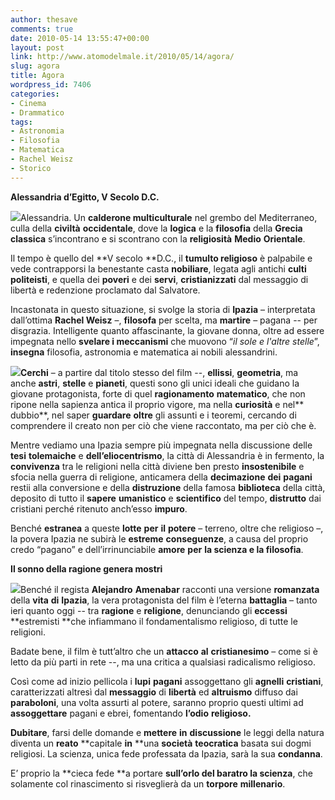 ```yaml
---
author: thesave
comments: true
date: 2010-05-14 13:55:47+00:00
layout: post
link: http://www.atomodelmale.it/2010/05/14/agora/
slug: agora
title: Agora
wordpress_id: 7406
categories:
- Cinema
- Drammatico
tags:
- Astronomia
- Filosofia
- Matematica
- Rachel Weisz
- Storico
---
```


**Alessandria d’Egitto, V Secolo D.C.**

![](http://www.atomodelmale.it/wp-content/uploads/2010/05/agora.jpg)Alessandria. Un **calderone multiculturale** nel grembo del Mediterraneo, culla della **civiltà** **occidentale**, dove la **logica** e la **filosofia** della **Grecia** **classica** s’incontrano e si scontrano con la **religiosità** **Medio** **Orientale**.

Il tempo è quello del **V secolo **D.C., il **tumulto religioso** è palpabile e vede contrapporsi la benestante casta **nobiliare**, legata agli antichi **culti politeisti**, e quella dei **poveri** e dei **servi**, **cristianizzati** dal messaggio di libertà e redenzione proclamato dal Salvatore.

Incastonata in questo situazione, si svolge la storia di **Ipazia** – interpretata dall’ottima **Rachel Weisz** –, **filosofa** per scelta, ma **martire** – pagana -- per disgrazia. Intelligente quanto affascinante, la giovane donna, oltre ad essere impegnata nello **svelare i meccanismi** che muovono “_il sole e l'altre stelle_”, **insegna** filosofia, astronomia e matematica ai nobili alessandrini.<!-- more -->

**![](http://www.atomodelmale.it/wp-content/uploads/2010/05/agora_05-300x160.jpg)Cerchi** – a partire dal titolo stesso del film --, **ellissi**, **geometria**, ma anche **astri**, **stelle** e **pianeti**, questi sono gli unici ideali che guidano la giovane protagonista, forte di quel **ragionamento** **matematico**, che non ripone nella sapienza antica il proprio vigore, ma nella **curiosità** e nel** dubbio**, nel saper **guardare** **oltre** gli assunti e i teoremi, cercando di comprendere il creato non per ciò che viene raccontato, ma per ciò che è.

Mentre vediamo una Ipazia sempre più impegnata nella discussione delle **tesi** **tolemaiche** e **dell’eliocentrismo**, la città di Alessandria è in fermento, la **convivenza** tra le religioni nella città diviene ben presto **insostenibile** e sfocia nella guerra di religione, anticamera della **decimazione** **dei** **pagani** restii alla conversione e della **distruzione** della famosa **biblioteca** della città, deposito di tutto il **sapere** **umanistico** e **scientifico** del tempo, **distrutto** dai cristiani perché ritenuto anch’esso **impuro**.

Benché **estranea** a queste **lotte** **per** **il** **potere** – terreno, oltre che religioso –, la povera Ipazia ne subirà le **estreme** **conseguenze**, a causa del proprio credo “pagano” e dell’irrinunciabile **amore** **per** **la scienza e la filosofia**.

**Il sonno della ragione genera mostri**

![](http://www.atomodelmale.it/wp-content/uploads/2010/05/rachel-weisz-e-hypatia-di-alessandria-in-una-sequenza-del-film-agora-133975.jpg)Benché il regista **Alejandro** **Amenabar** racconti una versione **romanzata** della **vita** **di** **Ipazia**, la vera protagonista del film è l’eterna **battaglia** – tanto ieri quanto oggi -- tra **ragione** e **religione**, denunciando gli **eccessi** **estremisti **che infiammano il fondamentalismo religioso, di tutte le religioni.

Badate bene, il film è tutt’altro che un **attacco** **al** **cristianesimo** – come si è letto da più parti in rete --, ma una critica a qualsiasi radicalismo religioso.

Così come ad inizio pellicola i **lupi** **pagani** assoggettano gli **agnelli** **cristiani**, caratterizzati altresì dal **messaggio** di **libertà** ed **altruismo** diffuso dai **paraboloni**, una volta assurti al potere, saranno proprio questi ultimi ad **assoggettare** pagani e ebrei, fomentando **l’odio** **religioso.**

**Dubitare**, farsi delle domande e **mettere** **in** **discussione** le leggi della natura diventa un **reato** **capitale **in** **una **società** **teocratica** basata sui dogmi religiosi. La scienza, unica fede professata da Ipazia, sarà la sua **condanna**.

E’ proprio la **cieca fede **a portare **sull’orlo del baratro la scienza**, che solamente col rinascimento si risveglierà da un **torpore** **millenario**.
